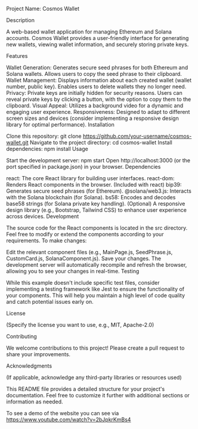Project Name: Cosmos Wallet

Description

A web-based wallet application for managing Ethereum and Solana accounts. Cosmos Wallet provides a user-friendly interface for generating new wallets, viewing wallet information, and securely storing private keys.

Features

Wallet Generation:
Generates secure seed phrases for both Ethereum and Solana wallets.
Allows users to copy the seed phrase to their clipboard.
Wallet Management:
Displays information about each created wallet (wallet number, public key).
Enables users to delete wallets they no longer need.
Privacy:
Private keys are initially hidden for security reasons.
Users can reveal private keys by clicking a button, with the option to copy them to the clipboard.
Visual Appeal:
Utilizes a background video for a dynamic and engaging user experience.
Responsiveness:
Designed to adapt to different screen sizes and devices (consider implementing a responsive design library for optimal performance).
Installation

Clone this repository: git clone https://github.com/your-username/cosmos-wallet.git
Navigate to the project directory: cd cosmos-wallet
Install dependencies: npm install
Usage

Start the development server: npm start
Open http://localhost:3000 (or the port specified in package.json) in your browser.
Dependencies

react: The core React library for building user interfaces.
react-dom: Renders React components in the browser. (Included with react)
bip39: Generates secure seed phrases (for Ethereum).
@solana/web3.js: Interacts with the Solana blockchain (for Solana).
bs58: Encodes and decodes base58 strings (for Solana private key handling).
(Optional) A responsive design library (e.g., Bootstrap, Tailwind CSS) to enhance user experience across devices.
Development

The source code for the React components is located in the src directory. Feel free to modify or extend the components according to your requirements. To make changes:

Edit the relevant component files (e.g., MainPage.js, SeedPhrase.js, CustomCard.js, SolanaComponent.js).
Save your changes.
The development server will automatically recompile and refresh the browser, allowing you to see your changes in real-time.
Testing

While this example doesn't include specific test files, consider implementing a testing framework like Jest to ensure the functionality of your components. This will help you maintain a high level of code quality and catch potential issues early on.

License

(Specify the license you want to use, e.g., MIT, Apache-2.0)

Contributing

We welcome contributions to this project! Please create a pull request to share your improvements.

Acknowledgments

(If applicable, acknowledge any third-party libraries or resources used)

This README file provides a detailed structure for your project's documentation. Feel free to customize it further with additional sections or information as needed.

To see a demo of the website you can see via https://www.youtube.com/watch?v=2bJpkrKmBs4

